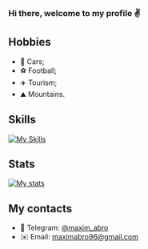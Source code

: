 ### Hi there, welcome to my profile ✌️

## Hobbies

- 🚗 Cars;
- ⚽️ Football;
- ✈️ Tourism;
- ⛰️ Mountains.

## Skills
[![My Skills](https://skillicons.dev/icons?i=js,ts,vue,nuxt,webpack,express,mysql,html,css,sass,express,vite,bash,bootstrap,tailwind,gulp,mongodb,nginx,git)](https://skillicons.dev)

## Stats
[![My stats](https://www.codewars.com/users/schwarzer88/badges/large)](https://www.codewars.com/users/schwarzer88)

## My contacts
- 📱 Telegram: [@maxim_abro](https://t.me/maxim_abro)
- ✉️ Email: [maximabro96@gmail.com](mailto:maximabro96@gmail.com)
